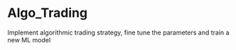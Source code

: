 # Algo_Trading
Implement algorithmic trading strategy, fine tune the parameters and train a new ML model
